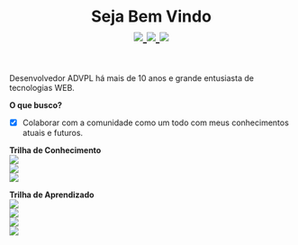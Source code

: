 <h1 align="center">Seja Bem Vindo<br>
<a href="https://www.linkedin.com/in/hermiro-junior-601bb735/">
  <img src="https://img.shields.io/badge/linkedin-%230077B5.svg?&style=for-the-badge&logo=linkedin&logoColor=white">
</a>
<a href="mailto:hermirofsjr@gmail.com">
  <img src="https://img.shields.io/badge/gmail-%23E60012.svg?&style=for-the-badge&logo=gmail&logoColor=white">
</a>
<a href="https://api.whatsapp.com/send?phone=5511953509403&text=Github.com%20-%3E%20Ol%C3%A1!">
  <img src="https://img.shields.io/badge/WHATSAPP-%2325D366.svg?&style=for-the-badge&logo=whatsapp&logoColor=white">
</a>
</h1><br>

Desenvolvedor ADVPL há mais de 10 anos e grande entusiasta de tecnologias WEB.

<b> O que busco?</b><br>
 - [X] Colaborar com a comunidade como um todo com meus conhecimentos atuais e futuros.<br>
  
<b>Trilha de Conhecimento</b><br>
<img src="https://img.shields.io/static/v1?label=TOTVS&message=Desenvolvedor%20ADVPL&color=blue&style=flat-square"><br>
<img src="https://img.shields.io/static/v1?label=HTML&message=Desenvolvedor&color=blue&style=flat-square"><br>
<img src="https://img.shields.io/static/v1?label=CSS&message=Desenvolvedor&color=blue&style=flat-square"><br>

<b>Trilha de Aprendizado</b><br>
<img src="https://img.shields.io/static/v1?label=JavaScript&message=Estudando&color=blue&style=flat-square"><br>
<img src="https://img.shields.io/static/v1?label=React.js&message=Estudando&color=blue&style=flat-square"><br>
<img src="https://img.shields.io/static/v1?label=React%20Native&message=Estudando&color=blue&style=flat-square"><br>
<img src="https://img.shields.io/static/v1?label=Angular&message=Estudando&color=blue&style=flat-square"><br>
